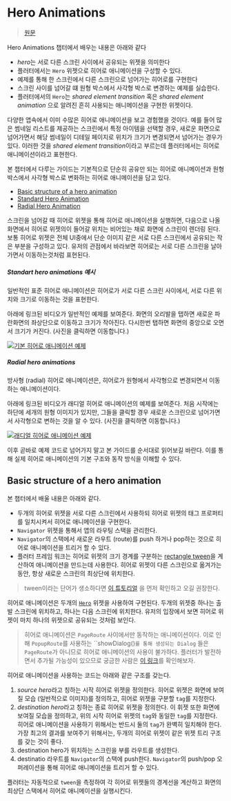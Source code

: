 # Hero Animations

> [원문](https://flutter.io/docs/development/ui/animations/hero-animations#basic-structure-of-a-hero-animation)

Hero Animations 챕터에서 배우는 내용은 아래와 같다
- *hero*는 서로 다른 스크린 사이에서 공유되는 위젯을 의미한다
- 플러터에서는 `Hero` 위젯으로 히어로 애니메이션을 구성할 수 있다.
- 예제를 통해 한 스크린에서 다른 스크린으로 넘어가는 히어로를 구현한다
- 스크린 사이를 넘어갈 떄 원형 박스에서 사각형 박스로 변경하는 예제를 실습한다.
- 플러터에서의 `Hero`는 *shared element transition* 혹은 *shared element animation*
으로 알려진 흔히 사용되는 애니메이션을 구현한 위젯이다.

다양한 앱속에서 이미 수많은 히어로 애니메이션을 보고 경험했을 것이다.
예를 들어 많은 썸네일 리스트를 제공하는 스크린에서 특정 아이템을 선택할 경우,
새로운 화면으로 넘어가면서 해당 썸네일이 디테일 페이지로 위치가 크기가 변경되면서
넘어가는 경우가 있다. 이러한 것을 *shared element transition*이라고 부르는데
플러터에서는 히어로 애니메이션이라고 표현한다.

본 챕터에서 다루는 가이드는 기본적으로 단순히 공유만 되는 히어로 애니메이션과
원형 박스에서 사각형 박스로 변화하는 히어로 애니메이션을 담고 있다.

- [Basic structure of a hero animation](#Basic-structure-of-a-hero-animation)
- [Standard Hero Animation](#Standard-Hero-Animation)
- [Radial Hero Animation](#Radial-Hero-Animation)

스크린을 넘어갈 때 히어로 위젯을 통해 히어로 애니메이션을 실행하면,
다음으로 나올 화면에서 히어로 위젯의이 들어갈 위치는 비어있는 채로 화면에
스크린이 렌더링 된다. 보통 히어로 위젯은 전체 UI중에서 단순 이미지 같은
서로 다른 스크린에서 공유되는 작은 부분을 구성하고 있다. 유저의 관점에서
바라보면 히어로는 서로 다른 스크린을 날아가면서 이동하는것처럼 표현된다.

##### Standart hero animations 예시

일반적인 표준 히어로 애니메이션은 히어로가 서로 다른 스크린 사이에서,
서로 다른 위치와 크기로 이동하는 것을 표현한다.

아래에 링크된 비디오가 일반적인 예제를 보여준다. 화면의 오리발을 탭하면
새로운 파란화면의 좌상단으로 이동하고 크기가 작아진다. 다시한번 탭하면
화면의 중앙으로 오면서 크기가 커진다. (사진을 클릭하면 이동합니다.)

[![기본 히어로 애니메이션 예제](http://img.youtube.com/vi/CEcFnqRDfgw/0.jpg)](https://youtu.be/CEcFnqRDfgw)

##### Radial hero animations

방사형 (radial) 히어로 애니메이션은, 히어로가 원형에서 사각형으로 변경되면서
이동하는 애니메이션이다.

아래에 링크된 비디오가 래디얼 히어로 애니메이션의 예제를 보여준다.
처음 시작에는 하단에 세개의 원형 이미지가 있지만, 그들을 클릭할 경우
새로운 스크린으로 넘어가면서 사각형으로 변하는 것을 알 수 있다. (사진을 클릭하면 이동합니다.)

[![래디얼 히어로 애니메이션 예제](http://img.youtube.com/vi/LWKENpwDKiM/0.jpg)](https://youtu.be/LWKENpwDKiM)

이후 곧바로 예제 코드로 넘어가지 말고 본 가이드를 순서대로 읽어보길 바란다.
이를 통해 실제 히어로 애니메이션의 기본 구조와 동작 방식을 이해할 수 있다.

## Basic structure of a hero animation

본 챕터에서 배울 내용은 아래와 같다.

- 두개의 히어로 위젯을 서로 다른 스크린에서 사용하되 히어로 위젯의 태그 프로퍼티를
일치시켜서 히어로 애니메이션을 구현한다.
- `Navigator` 위젯을 통해서 앱의 라우팅 스택을 관리한다.
- `Navigator`의 스택에서 새로운 라우트 (route)를 push 하거나 pop하는 것으로
히어로 애니메이션을 트리거 할 수 있다.
- 플러터 프레임 워크는 히어로 위젯의 크기 경계를 구분하는
[rectangle tween](https://docs.flutter.io/flutter/animation/RectTween-class.html)을 계산하여
애니메이션을 만드는데 사용한다. 히어로 위젯이 다른 스크린으로 옮겨가는 동안,
항상 새로운 스크린의 최상단에 위치한다.

> tween이라는 단어가 생소하다면 [이 튜토리얼](https://flutter.io/docs/development/ui/animations/tutorial)
을 먼저 확인하고 오길 권장한다.

히어로 애니메이션은 두개의 [`Hero`](https://docs.flutter.io/flutter/widgets/Hero-class.html)
위젯을 사용하여 구현된다. 두개의 위젯중 하나는 출발 스크린에 위치하고, 하나는 다음 스크린에 위치한다.
유저의 입장에서 보면 히어로 위젯이 마치 하나의 위젯으로 공유되는 것처럼 보인다.

> 히어로 애니메이션은 `PageRoute` 사이에서만 동작하는 애니메이션이다. 이로 인해
`PopupRoute`를 사용하는 ``showDialog()`를 통해 생성되는 Dialog` 들은 `PageRoute`가
아니므로 히어로 애니메이션의 사용이 불가하다. 플러터가 발전하면서 추가될 가능성이
있으므로 궁금한 사람은 [이 링크](https://github.com/flutter/flutter/issues/10667)를
확인해보자.

히어로 애니메이션을 사용하는 코드는 아래와 같은 구조를 갖는다.

1. *source hero*라고 칭하는 시작 히어로 위젯을 정의한다. 히어로 위젯은 화면에
보여질 모습 (일반적으로 이미지)를 정의하고, 히어로 위젯을 구분할 `tag`를 지정한다.
2. *destination hero*라고 칭하는 종료 히어로 위젯을 정의한다. 이 휘젯 또한
화면에 보여질 모습을 정의하고, 위의 시작 히어로 위젯의 `tag`와 동일한 `tag`를
지정한다. 히어로 애니메이션을 사용하기 위해서는 반드시 둘의 `tag`가 완벽히
일치해야 한다. 가장 최고의 결과를 보여주기 위해서는, 두개의 히어로 위젯이
같은 위젯 트리 구조를 갖는 것이 좋다.
3. destination hero가 위치하는 스크린을 부를 라우트를 생성한다.
4. destinatio 라우트를 `Navigator`의 스택에 push한다. `Navigator`의 push/pop
오퍼레이션을 통해 히어로 애니메이션을 트리거 할 수 있다.

플러터는 자동적으로 `tween`을 측정하여 각 히어로 위젯들의 경계선을 계산하고
화면의 최상단 스택에서 히어로 애니메이션을 실행시킨다.

